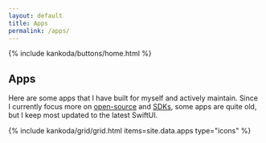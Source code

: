 ```yaml
---
layout: default
title: Apps
permalink: /apps/
---
```


<article>
  {% include kankoda/buttons/home.html %}
  
  <h1>Apps</h1>
  
  <p>
    Here are some apps that I have built for myself and actively maintain. Since I currently focus more on <a href="/open-source">open-source</a> and <a href="/sdks">SDKs</a>, some apps are quite old, but I keep most updated to the latest SwiftUI.
  </p>
  
  {% include kankoda/grid/grid.html items=site.data.apps type="icons" %}
</article>